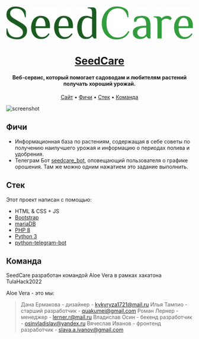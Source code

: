 <h1 align="center">
  <br>
  <a href="https://aloevera.thevladoss.site"><img src="res/seedcare_logo.png" alt="SeedCare" width="600"></a>
  <br>
  <br>
  <a href="https://aloevera.thevladoss.site">SeedCare</a>
  <br>
</h1>

<h4 align="center">Веб-сервис, который помогает садоводам и любителям растений получать хороший урожай.</h4>

<p align="center">
  <a href="https://aloevera.thevladoss.site">Сайт</a> •
  <a href="#фичи">Фичи</a> •
  <a href="#стек">Стек</a> •
  <a href="#автор">Команда</a>
</p>

![screenshot](res/demonstration.gif)

## Фичи

- Информационная база по растениям, содержащая в себе советы по получению наилучшего урожая и информацию о периодах полива и удобрения.
- Телеграм Бот [seedcare_bot](t.me/seedcare_bot), оповещающий пользователя о графике орошения. Там же можно одним нажатием это задание выполнить.

## Стек

Этот проект написан с помощью:

- HTML & CSS + JS
- [Bootstrap](https://getbootstrap.com/)
- [mariaDB](https://mariadb.org/)
- [PHP 8](https://www.php.net/manual-lookup.php?pattern=releases%2F8.0%2Fen.php%2C&lang=en&scope=404quickref)
- [Python 3](https://www.python.org/)
- [python-telegram-bot](https://python-telegram-bot.readthedocs.io/en/stable/#)


## Команда 

SeedCare разработан командой Aloe Vera в рамках хакатона TulaHack2022

Aloe Vera - это мы:
> Дана Ермакова - дизайнер - kykyryza1721@mail.ru
> Илья Тампио - старший разработчик - quakumei@gmail.com
> Роман Лернер - менеджер - lerner.r@mail.ru
> Владислав Осин - бекенд разработчик - osinvladislav@yandex.ru
> Вячеслав Иванов - фронтенд разработчик - slava.a.ivanov@gmail.com

